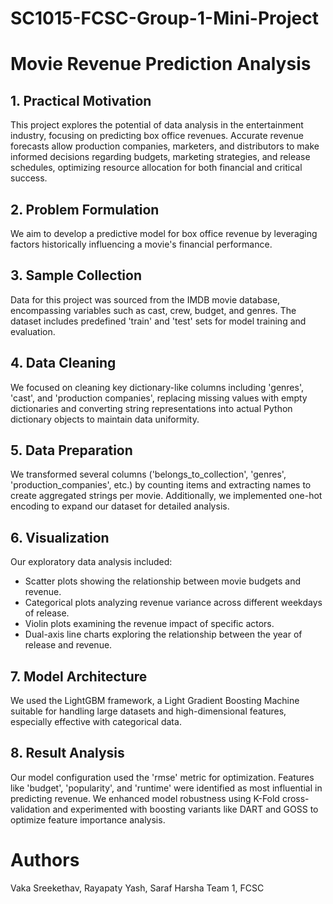 # SC1015-FCSC-Group-1-Mini-Project
# Movie Revenue Prediction Analysis

## 1. Practical Motivation

This project explores the potential of data analysis in the entertainment industry, focusing on predicting box office revenues. Accurate revenue forecasts allow production companies, marketers, and distributors to make informed decisions regarding budgets, marketing strategies, and release schedules, optimizing resource allocation for both financial and critical success.

## 2. Problem Formulation

We aim to develop a predictive model for box office revenue by leveraging factors historically influencing a movie's financial performance.

## 3. Sample Collection

Data for this project was sourced from the IMDB movie database, encompassing variables such as cast, crew, budget, and genres. The dataset includes predefined 'train' and 'test' sets for model training and evaluation.

## 4. Data Cleaning

We focused on cleaning key dictionary-like columns including 'genres', 'cast', and 'production companies', replacing missing values with empty dictionaries and converting string representations into actual Python dictionary objects to maintain data uniformity.

## 5. Data Preparation

We transformed several columns ('belongs_to_collection', 'genres', 'production_companies', etc.) by counting items and extracting names to create aggregated strings per movie. Additionally, we implemented one-hot encoding to expand our dataset for detailed analysis.

## 6. Visualization

Our exploratory data analysis included:
- Scatter plots showing the relationship between movie budgets and revenue.
- Categorical plots analyzing revenue variance across different weekdays of release.
- Violin plots examining the revenue impact of specific actors.
- Dual-axis line charts exploring the relationship between the year of release and revenue.

## 7. Model Architecture

We used the LightGBM framework, a Light Gradient Boosting Machine suitable for handling large datasets and high-dimensional features, especially effective with categorical data.


## 8. Result Analysis

Our model configuration used the 'rmse' metric for optimization. Features like 'budget', 'popularity', and 'runtime' were identified as most influential in predicting revenue. We enhanced model robustness using K-Fold cross-validation and experimented with boosting variants like DART and GOSS to optimize feature importance analysis.


# Authors
Vaka Sreekethav, Rayapaty Yash, Saraf Harsha
Team 1, FCSC
